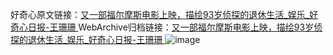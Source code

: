 好奇心原文链接：[又一部福尔摩斯电影上映，描绘93岁侦探的退休生活_娱乐_好奇心日报-王珊珊 ](https://www.qdaily.com/articles/12353.html)
WebArchive归档链接：[又一部福尔摩斯电影上映，描绘93岁侦探的退休生活_娱乐_好奇心日报-王珊珊 ](http://web.archive.org/web/20190623172603/https://www.qdaily.com/articles/12353.html)
![image](http://ww3.sinaimg.cn/large/007d5XDply1g3wjoo7fgdj30u03rj7wh)